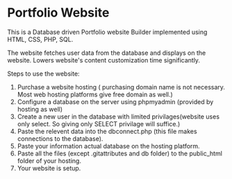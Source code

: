 # Portfolio Website

This is a Database driven Portfolio website Builder implemented using HTML, CSS, PHP, SQL. 

The website fetches user data from the database and displays on the website. Lowers website's content customization time significantly.

Steps to use the website:
1. Purchase a website hosting ( purchasing domain name is not necessary. Most web hosting platforms give free domain as well.)
2. Configure a database on the server using phpmyadmin (provided by hosting as well)
3. Create a new user in the database with limited privilages(website uses only select. So giving only SELECT privilage will suffice.)
4. Paste the relevent data into the dbconnect.php (this file makes connections to the database).
5. Paste your information actual database on the hosting platform.
6. Paste all the files (except .gitattributes and db folder) to the public_html folder of your hosting.
7. Your website is setup.
